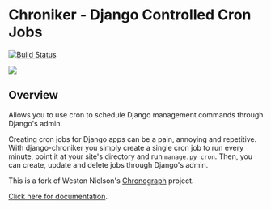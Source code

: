 Chroniker - Django Controlled Cron Jobs
=============================================================================

[<img src="https://secure.travis-ci.org/chrisspen/django-chroniker.png?branch=master" alt="Build Status">](https://travis-ci.org/chrisspen/django-chroniker)

[<img src="https://img.shields.io/pypi/v/django-chroniker.svg">](https://pypi.python.org/pypi/django-chroniker)

Overview
--------

Allows you to use cron to schedule Django management commands through
Django's admin.

Creating cron jobs for Django apps can be a pain, annoying and repetitive.
With django-chroniker you simply create a single cron job to run every minute,
point it at your site's directory and run `manage.py cron`.
Then, you can create, update and delete jobs through Django's admin.

This is a fork of Weston Nielson's [Chronograph](https://bitbucket.org/wnielson/django-chronograph/) project.

[Click here for documentation](http://chrisspen.github.io/django-chroniker/).
